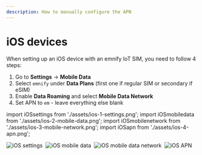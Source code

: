 ```yaml
---
description: How to manually configure the APN
---
```

# iOS devices

When setting up an iOS device with an emnify IoT SIM, you need to follow 4 steps:

1. Go to **Settings** → **Mobile Data**
1. Select `emnify` under **Data Plans** (first one if regular SIM or secondary if eSIM)
1. Enable **Data Roaming** and select **Mobile Data Network**
1. Set APN to `em` - leave everything else blank

import iOSsettings from './assets/ios-1-settings.png';
import iOSmobiledata from './assets/ios-2-mobile-data.png';
import iOSmobilenetwork from './assets/ios-3-mobile-network.png';
import iOSapn from './assets/ios-4-apn.png';

<div class="medium-zoom-image">
    <img src={iOSsettings} style={{width:200}} 
      alt="iOS settings" />&nbsp;
    <img src={iOSmobiledata} style={{width:200}}
      alt="iOS mobile data" />&nbsp;
    <img src={iOSmobilenetwork} style={{width:200}}
      alt="iOS mobile data network" />&nbsp;
    <img src={iOSapn} style={{width:200}}
      alt="iOS APN" /> 
</div>